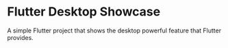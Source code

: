 # Flutter Desktop Showcase

A simple Flutter project that shows the desktop powerful feature that Flutter provides. 

